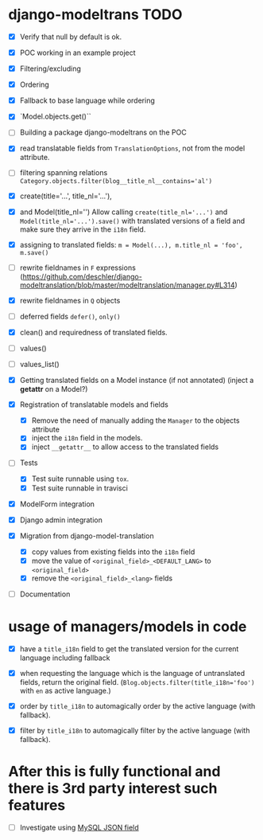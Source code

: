 # django-modeltrans TODO

 - [x] Verify that null by default is ok.
 - [x] POC working in an example project
  - [x] Filtering/excluding
  - [x] Ordering
  - [x] Fallback to base language while ordering
  - [x] `Model.objects.get()``

 - [ ] Building a package django-modeltrans on the POC
  - [x] read translatable fields from `TranslationOptions`, not from the model
        attribute.
  - [ ] filtering spanning relations
        `Category.objects.filter(blog__title_nl__contains='al')`

  - [x] create(title='...', title_nl='...'),
  - [x] and Model(title_nl='')
        Allow calling `create(title_nl='...')` and `Model(title_nl='...').save()`
        with translated versions of a field and make sure they arrive in the
        `i18n` field.
  - [x] assigning to translated fields: `m = Model(...), m.title_nl = 'foo', m.save()`
  - [ ] rewrite fieldnames in `F` expressions (https://github.com/deschler/django-modeltranslation/blob/master/modeltranslation/manager.py#L314)
  - [x] rewrite fieldnames in `Q` objects
  - [ ] deferred fields `defer()`, `only()`
  - [x] clean() and requiredness of translated fields.
  - [ ] values()
  - [ ] values_list()
  - [x] Getting translated fields on a Model instance (if not annotated) (inject a __getattr__ on a Model?)
  - [x] Registration of translatable models and fields
    - [x] Remove the need of manually adding the `Manager` to the objects attribute
    - [x] inject the `i18n` field in the models.
    - [x] inject `__getattr__` to allow access to the translated fields
  - [ ] Tests
    - [x] Test suite runnable using `tox`.
    - [x] Test suite runnable in travisci
  - [x] ModelForm integration
  - [x] Django admin integration
  - [x] Migration from django-model-translation
      - [x] copy values from existing fields into the `i18n` field
      - [x] move the value of `<original_field>_<DEFAULT_LANG>` to `<original_field>`
      - [x] remove the `<original_field>_<lang>` fields
  - [ ] Documentation

# usage of managers/models in code

- [x] have a `title_i18n` field to get the translated version for the current language including fallback
- [x] when requesting the language which is the language of untranslated fields, return the original field. (`Blog.objects.filter(title_i18n='foo')` with `en` as active language.)
- [x] order by `title_i18n` to automagically order by the active language (with fallback).
- [x] filter by `title_i18n` to automagically filter by the active language (with fallback).


# After this is fully functional and there is 3rd party interest such features
 - [ ] Investigate using [MySQL JSON field](http://django-mysql.readthedocs.io/en/latest/model_fields/json_field.html)

